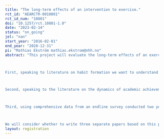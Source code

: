 ```yaml
---
title: "The long-term effects of an intervention to exercise."
rct_id: "AEARCTR-0010801"
rct_id_num: "10801"
doi: "10.1257/rct.10801-1.0"
date: "2023-02-14"
status: "on_going"
jel: "nan"
start_year: "2016-02-01"
end_year: "2028-12-31"
pi: "Mathias Ekström mathias.ekstrom@nhh.no"
abstract: "This project will evaluate the long-term effects of an exercise intervention among university students. The exercise intervention consisted of a free gym membership in the academic spring semester of 2016 (January – June), and was provided as part of a randomized-controlled trial, where a total of 778 university students in Bergen, Norway, participated: 398 students received the free gym card and were thus treated, whereas the remaining students did not receive free access to attend the student gym and thus constitute the control group. The immediate effects of the intervention – i.e., the effects in the spring semester 2016 – are documented in the published article “Exercise Improves Academic Performance” (forthcoming in the Journal of Political Economy), which in turn built on the pre-analysis plan AEARCTR-0001949. In the current project we will investigate the long-term effects of the intervention – i.e., the effects after the free gym card expired in June 2016 – addressing three distinct research questions.  

First, speaking to literature on habit formation we want to understand whether the exercise intervention enabled the formation of an exercise habit in subsequent semesters (focusing on the fall 2016). More specifically, we will analyze whether treated students are more likely to buy a gym card at a cost (capturing people's exercise intentions) as well as actual gym attendance using administrative scanner data.    

Second, speaking to the literature on the dynamics of academic achievements, we will analyze whether the boost in completed study points observed in the spring 2016 (caused by the exercise intervention) promotes sustained academic success or whether it crowds out academic performance in subsequent semesters (focusing on the fall 2016). Importantly, the long-term effects on academic performance may be completely independent of whether exercise is habitual or not.

Third, using comprehensive data from an endline survey conducted two years after the intervention (spring 2018, 92% response rate) we will adress the effects of the exercise intervention on a broader set of life outcomes (outside the sphere of exercise and academic performance), including a health index, BMI, life satisfaction, a self-control index, and occupational status.

We will consider whether to write three separate papers based on this project or bundle the findings into one paper, but for complete overview we specify all the analysis in one single pre-plan."
layout: registration
---
```


